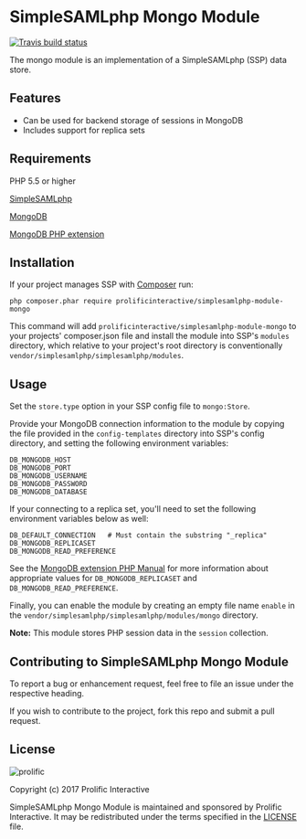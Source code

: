 # SimpleSAMLphp Mongo Module

[![Travis build status](https://img.shields.io/travis/prolificinteractive/simplesamlphp-module-mongo.svg?style=flat-square)](https://travis-ci.org/prolificinteractive/simplesamlphp-module-mongo)

The mongo module is an implementation of a SimpleSAMLphp (SSP) data store.   

## Features

- Can be used for backend storage of sessions in MongoDB
- Includes support for replica sets

## Requirements

PHP 5.5 or higher

[SimpleSAMLphp](https://simplesamlphp.org/)

[MongoDB](https://www.mongodb.com/)

[MongoDB PHP extension](http://php.net/manual/en/book.mongodb.php)

## Installation

If your project manages SSP with [Composer](https://getcomposer.org/) run:
```
php composer.phar require prolificinteractive/simplesamlphp-module-mongo
```
This command will add `prolificinteractive/simplesamlphp-module-mongo` to your projects' composer.json file and install the module 
into SSP's `modules` directory, which relative to your project's root directory is conventionally `vendor/simplesamlphp/simplesamlphp/modules`.

## Usage

Set the `store.type` option in your SSP config file to `mongo:Store`.

Provide your MongoDB connection information to the module by copying the file provided in the `config-templates` directory into SSP's config directory, and setting the following environment variables:
```
DB_MONGODB_HOST
DB_MONGODB_PORT
DB_MONGODB_USERNAME
DB_MONGODB_PASSWORD
DB_MONGODB_DATABASE
``` 

If your connecting to a replica set, you'll need to set the following environment variables below as well:
```
DB_DEFAULT_CONNECTION   # Must contain the substring "_replica"
DB_MONGODB_REPLICASET
DB_MONGODB_READ_PREFERENCE
```
See the [MongoDB extension PHP Manual](http://php.net/manual/en/set.mongodb.php) for more information about appropriate values for `DB_MONGODB_REPLICASET` and `DB_MONGODB_READ_PREFERENCE`. 

Finally, you can enable the module by creating an empty file name `enable` in the `vendor/simplesamlphp/simplesamlphp/modules/mongo` directory.

**Note:** This module stores PHP session data in the `session` collection. 

## Contributing to SimpleSAMLphp Mongo Module

To report a bug or enhancement request, feel free to file an issue under the respective heading.

If you wish to contribute to the project, fork this repo and submit a pull request.

## License

![prolific](https://s3.amazonaws.com/prolificsitestaging/logos/Prolific_Logo_Full_Color.png)

Copyright (c) 2017 Prolific Interactive

SimpleSAMLphp Mongo Module is maintained and sponsored by Prolific Interactive. It may be redistributed under the terms specified in the [LICENSE] file.

[LICENSE]: ./LICENSE
